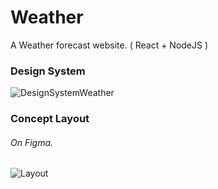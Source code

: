 # Weather
A Weather forecast website. ( React + NodeJS )

<h3> Design System </h3>

![DesignSystemWeather](https://user-images.githubusercontent.com/63295491/187500553-999c5a4e-046c-4b84-a943-5fda879c5c5c.png)

<h3> Concept Layout </h3>

<h6> On Figma. </h6>

![Layout](https://user-images.githubusercontent.com/63295491/187535049-3d7b24a2-b407-4242-a376-305c0795994a.png)
